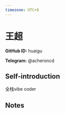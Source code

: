 ```yaml
---
timezone: UTC+8
---
```


# 王超

**GitHub ID:** huaigu

**Telegram:** @acheroncd

## Self-introduction

全栈vibe coder

## Notes

<!-- Content_START -->


<!-- Content_END -->
